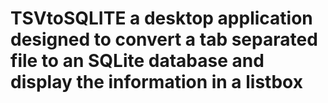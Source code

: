 # TSVtoSQLITE a desktop application designed to convert a tab separated file to an SQLite database and display the information in a listbox
